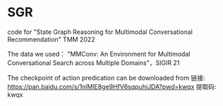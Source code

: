 # SGR

code for "State Graph Reasoning for Multimodal Conversational Recommendation" TMM 2022

The data we used： "MMConv: An Environment for Multimodal Conversational Search across Multiple Domains"，SIGIR 21



The checkpoint of action predication can be downloaded from 链接: https://pan.baidu.com/s/1nlMlE8ge9HfV6sqpuhiJDA?pwd=kwqx 提取码: kwqx

